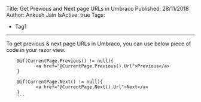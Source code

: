 Title: Get Previous and Next page URLs in Umbraco
Published: 28/11/2018
Author: Ankush Jain
IsActive: true
Tags:
  - Tag1
---
To get previous & next page URLs in Umbraco, you can use below piece of code in your razor view.

```
    @if(CurrentPage.Previous() != null){
           <a href="@CurrentPage.Previous().Url">Previous</a>
    }

    @if(CurrentPage.Next() != null){
           <a href="@CurrentPage.Next().Url">Next</a>
    }
    ```

                